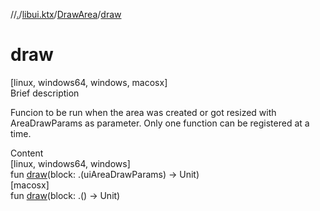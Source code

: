 //[.](../../index.md)/[libui.ktx](../index.md)/[DrawArea](index.md)/[draw](draw.md)



# draw  
[linux, windows64, windows, macosx]  
Brief description  


Funcion to be run when the area was created or got resized with AreaDrawParams as parameter. Only one function can be registered at a time.

  
  
  
Content  
[linux, windows64, windows]  
fun [draw](draw.md)(block: <ERROR CLASS>.(uiAreaDrawParams) -> Unit)  
[macosx]  
fun [draw](draw.md)(block: <ERROR CLASS>.(<ERROR CLASS>) -> Unit)  



